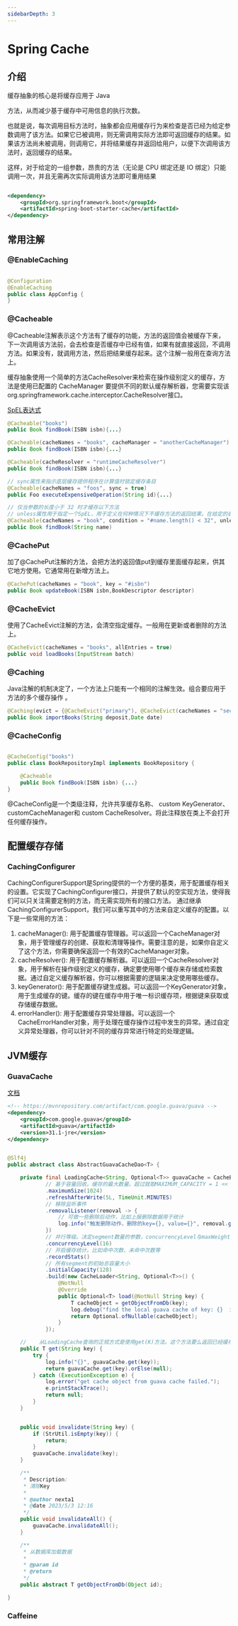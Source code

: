 ```yaml
---
sidebarDepth: 3
---
```


# Spring Cache

## 介绍

缓存抽象的核心是将缓存应用于 Java

方法，从而减少基于缓存中可用信息的执行次数。

也就是说，每次调用目标方法时，抽象都会应用缓存行为来检查是否已经为给定参数调用了该方法。如果它已被调用，则无需调用实际方法即可返回缓存的结果。如果该方法尚未被调用，则调用它，并将结果缓存并返回给用户，以便下次调用该方法时，返回缓存的结果。

这样，对于给定的一组参数，昂贵的方法（无论是
CPU 绑定还是 IO 绑定）只能调用一次，并且无需再次实际调用该方法即可重用结果

```xml

<dependency>
    <groupId>org.springframework.boot</groupId>
    <artifactId>spring-boot-starter-cache</artifactId>
</dependency>
```

## 常用注解

### @EnableCaching

```java

@Configuration
@EnableCaching
public class AppConfig {
}
```

### @Cacheable

@Cacheable注解表示这个方法有了缓存的功能，方法的返回值会被缓存下来，下一次调用该方法前，会去检查是否缓存中已经有值，如果有就直接返回，不调用方法。如果没有，就调用方法，然后把结果缓存起来。这个注解一般用在查询方法上。

缓存抽象使用一个简单的方法CacheResolver来检索在操作级别定义的缓存，方法是使用已配置的 CacheManager
要提供不同的默认缓存解析器，您需要实现该 org.springframework.cache.interceptor.CacheResolver接口。

[SpEL表达式](https://docs.spring.io/spring-framework/reference/integration/cache/strategies.html)

```java
@Cacheable("books")
public Book findBook(ISBN isbn){...}

@Cacheable(cacheNames = "books", cacheManager = "anotherCacheManager")
public Book findBook(ISBN isbn){...}

@Cacheable(cacheResolver = "runtimeCacheResolver")
public Book findBook(ISBN isbn){...}

// sync属性来指示底层缓存提供程序在计算值时锁定缓存条目
@Cacheable(cacheNames = "foos", sync = true)
public Foo executeExpensiveOperation(String id){...}

// 仅当参数的长度小于 32 时才缓存以下方法
// unless属性用于指定一个SpEL，用于定义在何种情况下不缓存方法的返回结果。在给定的表达式求值为true时，不会将方法的返回值缓存起来。
@Cacheable(cacheNames = "book", condition = "#name.length() < 32", unless = "#result.hardback")
public Book findBook(String name)
```

### @CachePut

加了@CachePut注解的方法，会把方法的返回值put到缓存里面缓存起来，供其它地方使用。它通常用在新增方法上。

```java
@CachePut(cacheNames = "book", key = "#isbn")
public Book updateBook(ISBN isbn,BookDescriptor descriptor)
```

### @CacheEvict

使用了CacheEvict注解的方法，会清空指定缓存。一般用在更新或者删除的方法上。

```java
@CacheEvict(cacheNames = "books", allEntries = true)
public void loadBooks(InputStream batch)
```

### @Caching

Java注解的机制决定了，一个方法上只能有一个相同的注解生效。组合要应用于方法的多个缓存操作 。

```java
@Caching(evict = {@CacheEvict("primary"), @CacheEvict(cacheNames = "secondary", key = "#p0")})
public Book importBooks(String deposit,Date date)
```

### @CacheConfig

```java

@CacheConfig("books")
public class BookRepositoryImpl implements BookRepository {

    @Cacheable
    public Book findBook(ISBN isbn) {...}
}
```

@CacheConfig是一个类级注释，允许共享缓存名称、 custom KeyGenerator、 customCacheManager和 custom
CacheResolver。将此注释放在类上不会打开任何缓存操作。

## 配置缓存存储

### CachingConfigurer

CachingConfigurerSupport是Spring提供的一个方便的基类，用于配置缓存相关的设置。它实现了CachingConfigurer接口，并提供了默认的空实现方法，使得我们可以只关注需要定制的方法，而无需实现所有的接口方法。
通过继承CachingConfigurerSupport，我们可以重写其中的方法来自定义缓存的配置。以下是一些常用的方法：

1. cacheManager(): 用于配置缓存管理器。可以返回一个CacheManager对象，用于管理缓存的创建、获取和清理等操作。需要注意的是，如果你自定义了这个方法，你需要确保返回一个有效的CacheManager对象。
2. cacheResolver(): 用于配置缓存解析器。可以返回一个CacheResolver对象，用于解析在操作级别定义的缓存，确定要使用哪个缓存来存储或检索数据。通过自定义缓存解析器，你可以根据需要的逻辑来决定使用哪些缓存。
3. keyGenerator(): 用于配置缓存键生成器。可以返回一个KeyGenerator对象，用于生成缓存的键。缓存的键在缓存中用于唯一标识缓存项，根据键来获取或存储缓存数据。
4. errorHandler(): 用于配置缓存异常处理器。可以返回一个CacheErrorHandler对象，用于处理在缓存操作过程中发生的异常。通过自定义异常处理器，你可以针对不同的缓存异常进行特定的处理逻辑。

## JVM缓存

### GuavaCache

[文档](https://wizardforcel.gitbooks.io/guava-tutorial/content/1.html)

```xml
<!-- https://mvnrepository.com/artifact/com.google.guava/guava -->
<dependency>
    <groupId>com.google.guava</groupId>
    <artifactId>guava</artifactId>
    <version>31.1-jre</version>
</dependency>

```

```java

@Slf4j
public abstract class AbstractGuavaCacheDao<T> {

    private final LoadingCache<String, Optional<T>> guavaCache = CacheBuilder.newBuilder()
            // 基于容量回收。缓存的最大数量。超过就取MAXIMUM_CAPACITY = 1 << 30。依靠LRU队列recencyQueue来进行容量淘汰
            .maximumSize(1024)
            .refreshAfterWrite(5L, TimeUnit.MINUTES)
            // 移除监听事件
            .removalListener(removal -> {
                // 可做一些删除后动作，比如上报删除数据用于统计
                log.info("触发删除动作，删除的key={}, value={}", removal.getKey(), removal.getValue());
            })
            // 并行等级。决定segment数量的参数，concurrencyLevel与maxWeight共同决定
            .concurrencyLevel(16)
            // 开启缓存统计。比如命中次数、未命中次数等
            .recordStats()
            // 所有segment的初始总容量大小
            .initialCapacity(128)
            .build(new CacheLoader<String, Optional<T>>() {
                @NotNull
                @Override
                public Optional<T> load(@NotNull String key) {
                    T cacheObject = getObjectFromDb(key);
                    log.debug("find the local guava cache of key: {}  is {}", key, cacheObject);
                    return Optional.ofNullable(cacheObject);
                }
            });

    //    从LoadingCache查询的正规方式是使用get(K)方法。这个方法要么返回已经缓存的值，要么使用CacheLoader向缓存原子地加载新值。
    public T get(String key) {
        try {
            log.info("{}", guavaCache.get(key));
            return guavaCache.get(key).orElse(null);
        } catch (ExecutionException e) {
            log.error("get cache object from guava cache failed.");
            e.printStackTrace();
            return null;
        }
    }


    public void invalidate(String key) {
        if (StrUtil.isEmpty(key)) {
            return;
        }
        guavaCache.invalidate(key);
    }

    /**
     * Description:
     * 清除Key
     *
     * @author nexta1
     * @date 2023/5/3 12:16
     */
    public void invalidateAll() {
        guavaCache.invalidateAll();
    }

    /**
     * 从数据库加载数据
     *
     * @param id
     * @return
     */
    public abstract T getObjectFromDb(Object id);

}
```

### Caffeine
